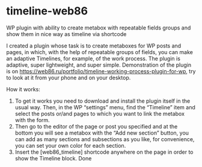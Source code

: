 # timeline-web86
WP plugin with ability to create metabox with repeatable fields groups and show them in nice way as timeline via shortcode

I created a plugin whose task is to create metaboxes for WP posts and pages, in which, with the help of repeatable groups of fields, you can make an adaptive Timelines, for example, of the work process. The plugin is adaptive, super lightweight, and super simple. Demonstration of the plugin is on https://web86.ru/portfolio/timeline-working-process-plugin-for-wp, try to look at it from your phone and on your desktop.

How it works:
1) To get it works you need to download and install the plugin itself in the usual way. Then, in the WP “settings” menu, find the “Timeline” item and select the posts or/and pages to which you want to link the metabox with the form.
2) Then go to the editor of the page or post you specified and at the bottom you will see a metabox with the “Add new section” button, you can add as many sections and subsections as you like, for convenience, you can set your own color for each section.
3) Insert the [web86_timeline] shortcode anywhere on the page in order to show the Timeline block.
Done
